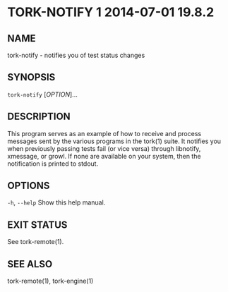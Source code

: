 # TORK-NOTIFY 1 2014-07-01 19.8.2

## NAME

tork-notify - notifies you of test status changes

## SYNOPSIS

`tork-notify` [*OPTION*]...

## DESCRIPTION

This program serves as an example of how to receive and process messages sent
by the various programs in the tork(1) suite.  It notifies you when previously
passing tests fail (or vice versa) through libnotify, xmessage, or growl.  If
none are available on your system, then the notification is printed to stdout.

## OPTIONS

`-h`, `--help`
  Show this help manual.

## EXIT STATUS

See tork-remote(1).

## SEE ALSO

tork-remote(1), tork-engine(1)